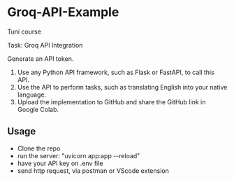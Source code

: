 # Groq-API-Example
Tuni course

Task: Groq API Integration 

Generate an API token. 
1. Use any Python API framework, such as Flask or FastAPI, to call this API. 
2. Use the API to perform tasks, such as translating English into your native 
language. 
3. Upload the implementation to GitHub and share the GitHub link in Google Colab. 


## Usage
- Clone the repo
- run the server: "uvicorn app:app --reload"
- have your API key on .env file
- send http request, via postman or VScode extension